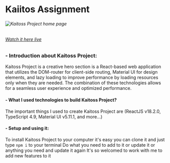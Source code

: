 # **Kaiitos Assignment**

###### ![Kaitoss Project home page](https://i.ibb.co/6NSKBtV/1.webp)

###### [Watch it here live](https://devmaheremad.github.io/kaitoss-project)

### - Introduction about Kaitoss Project:

Kaitoss Project is a creative hero section is a React-based web application that utilizes the DOM-router for client-side routing, Material UI for design elements, and lazy loading to improve performance by loading resources only when they are needed. The combination of these technologies allows for a seamless user experience and optimized performance.

#### - What I used technologies to build Kaitoss Project?

The important things I used to create Kaitoss Project are (ReactJS v18.2.0, TypeScript 4.9, Material UI v5.11.1, and more...)

#### - Setup and using it:

To install Kaitoss Project to your computer it's easy you can clone it and just type `npm i` to your terminal
Do what you need to add to it or update it or anything you need and update it again
It's so welcomed to work with me to add new features to it
